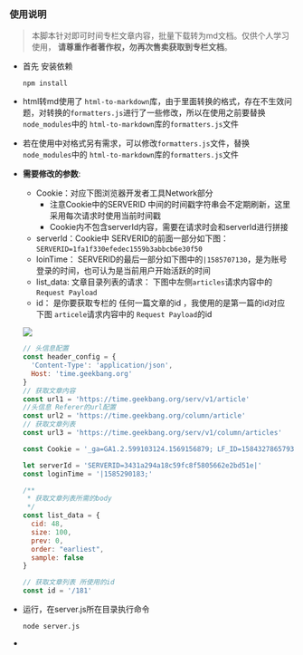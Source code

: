 ### 使用说明

> 本脚本针对即可时间专栏文章内容，批量下载转为md文档。仅供个人学习使用， **请尊重作者著作权，勿再次售卖获取到专栏文档**。

- 首先  安装依赖

  ```
  npm install
  ```

- html转md使用了 `html-to-markdown`库，由于里面转换的格式，存在不生效问题，对转换的`formatters.js`进行了一些修改，所以在使用之前要替换`node_modules`中的 `html-to-markdown`库的`formatters.js`文件

- 若在使用中对格式另有需求，可以修改`formatters.js`文件，替换`node_modules`中的 `html-to-markdown`库的`formatters.js`文件

- **需要修改的参数**:

  - Cookie：对应下图浏览器开发者工具Network部分
    - 注意Cookie中的SERVERID 中间的时间戳字符串会不定期刷新，这里采用每次请求时使用当前时间戳
    - Cookie内不包含serverId内容，需要在请求时会和serverId进行拼接
  - serverId：Cookie中 SERVERID的前面一部分如下图：`SERVERID=1fa1f330efedec1559b3abbcb6e30f50`
  - loinTime： SERVERID的最后一部分如下图中的`|1585707130`，是为账号登录的时间，也可认为是当前用户开始活跃的时间
  - list_data: 文章目录列表的请求： 下图中左侧`articles`请求内容中的 `Request Payload`
  - id： 是你要获取专栏的 任何一篇文章的id ，我使用的是第一篇的id对应 下图 `articele`请求内容中的 `Request Payload`的id

  ![](https://xiao-files.oss-cn-beijing.aliyuncs.com/picgo/微信图片_20200401102629.png)

  ```js
  // 头信息配置
  const header_config = {
    'Content-Type': 'application/json',
    Host: 'time.geekbang.org'
  }
  // 获取文章内容
  const url1 = 'https://time.geekbang.org/serv/v1/article'
  //头信息 Referer的url配置
  const url2 = 'https://time.geekbang.org/column/article'
  // 获取文章列表
  const url3 = 'https://time.geekbang.org/serv/v1/column/articles'
  
  const Cookie = '_ga=GA1.2.599103124.1569156879; LF_ID=1584327865793-7884681-2455271; GCID=a0c61b9-f229637-f7f5b91-c7d4f37; GRID=a0c61b9-f229637-f7f5b91-c7d4f37; _gid=GA1.2.945582963.1585209103; GCESS=BAYERknztgwBAQUEAAAAAAkBAQMEL198XgcETA50AQEERuIUAAoEAAAAAAIEL198XgsCBAAIAQMEBAAvDQA-; gksskpitn=8ad5546a-c88e-45c4-929f-356a9c2abe7b; Hm_lvt_022f847c4e3acd44d4a2481d9187f1e6=1585215326,1585277185,1585277268; _gat=1; Hm_lpvt_022f847c4e3acd44d4a2481d9187f1e6=1585295036; '
  
  let serverId = 'SERVERID=3431a294a18c59fc8f5805662e2bd51e|'
  const loginTime = '|1585290183;'
  
  /**
   * 获取文章列表所需的body
   */
  const list_data = {
    cid: 48,
    size: 100,
    prev: 0,
    order: "earliest",
    sample: false
  }
  
  // 获取文章列表 所使用的id
  const id = '/181'
  ```

- 运行，在server.js所在目录执行命令

  ```
  node server.js
  ```

- 
